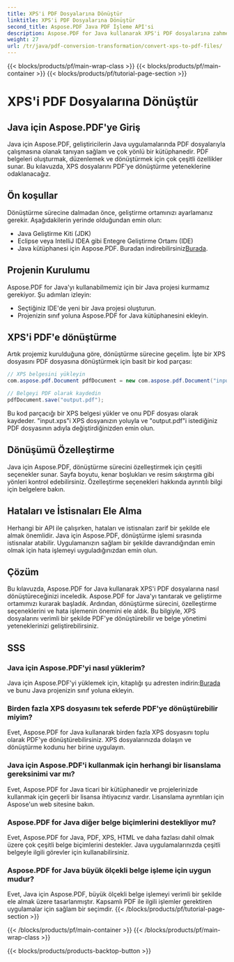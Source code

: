 ```yaml
---
title: XPS'i PDF Dosyalarına Dönüştür
linktitle: XPS'i PDF Dosyalarına Dönüştür
second_title: Aspose.PDF Java PDF İşleme API'si
description: Aspose.PDF for Java kullanarak XPS'i PDF dosyalarına zahmetsizce nasıl dönüştüreceğinizi öğrenin. Adım adım kılavuzumuz süreci basitleştirir.
weight: 27
url: /tr/java/pdf-conversion-transformation/convert-xps-to-pdf-files/
---
```


{{< blocks/products/pf/main-wrap-class >}}
{{< blocks/products/pf/main-container >}}
{{< blocks/products/pf/tutorial-page-section >}}

# XPS'i PDF Dosyalarına Dönüştür


## Java için Aspose.PDF'ye Giriş

Java için Aspose.PDF, geliştiricilerin Java uygulamalarında PDF dosyalarıyla çalışmasına olanak tanıyan sağlam ve çok yönlü bir kütüphanedir. PDF belgeleri oluşturmak, düzenlemek ve dönüştürmek için çok çeşitli özellikler sunar. Bu kılavuzda, XPS dosyalarını PDF'ye dönüştürme yeteneklerine odaklanacağız.

## Ön koşullar

Dönüştürme sürecine dalmadan önce, geliştirme ortamınızı ayarlamanız gerekir. Aşağıdakilerin yerinde olduğundan emin olun:

- Java Geliştirme Kiti (JDK)
- Eclipse veya IntelliJ IDEA gibi Entegre Geliştirme Ortamı (IDE)
-  Java kütüphanesi için Aspose.PDF. Buradan indirebilirsiniz[Burada](https://releases.aspose.com/pdf/java/).

## Projenin Kurulumu

Aspose.PDF for Java'yı kullanabilmemiz için bir Java projesi kurmamız gerekiyor. Şu adımları izleyin:

- Seçtiğiniz IDE'de yeni bir Java projesi oluşturun.
- Projenizin sınıf yoluna Aspose.PDF for Java kütüphanesini ekleyin.

## XPS'i PDF'e dönüştürme

Artık projemiz kurulduğuna göre, dönüştürme sürecine geçelim. İşte bir XPS dosyasını PDF dosyasına dönüştürmek için basit bir kod parçası:

```java
// XPS belgesini yükleyin
com.aspose.pdf.Document pdfDocument = new com.aspose.pdf.Document("input.xps");

// Belgeyi PDF olarak kaydedin
pdfDocument.save("output.pdf");
```

Bu kod parçacığı bir XPS belgesi yükler ve onu PDF dosyası olarak kaydeder. "input.xps"i XPS dosyanızın yoluyla ve "output.pdf"i istediğiniz PDF dosyasının adıyla değiştirdiğinizden emin olun.

## Dönüşümü Özelleştirme

Java için Aspose.PDF, dönüştürme sürecini özelleştirmek için çeşitli seçenekler sunar. Sayfa boyutu, kenar boşlukları ve resim sıkıştırma gibi yönleri kontrol edebilirsiniz. Özelleştirme seçenekleri hakkında ayrıntılı bilgi için belgelere bakın.

## Hataları ve İstisnaları Ele Alma

Herhangi bir API ile çalışırken, hataları ve istisnaları zarif bir şekilde ele almak önemlidir. Java için Aspose.PDF, dönüştürme işlemi sırasında istisnalar atabilir. Uygulamanızın sağlam bir şekilde davrandığından emin olmak için hata işlemeyi uyguladığınızdan emin olun.

## Çözüm

Bu kılavuzda, Aspose.PDF for Java kullanarak XPS'i PDF dosyalarına nasıl dönüştüreceğinizi inceledik. Aspose.PDF for Java'yı tanıtarak ve geliştirme ortamımızı kurarak başladık. Ardından, dönüştürme sürecini, özelleştirme seçeneklerini ve hata işlemenin önemini ele aldık. Bu bilgiyle, XPS dosyalarını verimli bir şekilde PDF'ye dönüştürebilir ve belge yönetimi yeteneklerinizi geliştirebilirsiniz.

## SSS

### Java için Aspose.PDF'yi nasıl yüklerim?

 Java için Aspose.PDF'yi yüklemek için, kitaplığı şu adresten indirin:[Burada](https://releases.aspose.com/pdf/java/) ve bunu Java projenizin sınıf yoluna ekleyin.

### Birden fazla XPS dosyasını tek seferde PDF'ye dönüştürebilir miyim?

Evet, Aspose.PDF for Java kullanarak birden fazla XPS dosyasını toplu olarak PDF'ye dönüştürebilirsiniz. XPS dosyalarınızda dolaşın ve dönüştürme kodunu her birine uygulayın.

### Java için Aspose.PDF'i kullanmak için herhangi bir lisanslama gereksinimi var mı?

Evet, Aspose.PDF for Java ticari bir kütüphanedir ve projelerinizde kullanmak için geçerli bir lisansa ihtiyacınız vardır. Lisanslama ayrıntıları için Aspose'un web sitesine bakın.

### Aspose.PDF for Java diğer belge biçimlerini destekliyor mu?

Evet, Aspose.PDF for Java, PDF, XPS, HTML ve daha fazlası dahil olmak üzere çok çeşitli belge biçimlerini destekler. Java uygulamalarınızda çeşitli belgeyle ilgili görevler için kullanabilirsiniz.

### Aspose.PDF for Java büyük ölçekli belge işleme için uygun mudur?

Evet, Java için Aspose.PDF, büyük ölçekli belge işlemeyi verimli bir şekilde ele almak üzere tasarlanmıştır. Kapsamlı PDF ile ilgili işlemler gerektiren uygulamalar için sağlam bir seçimdir.
{{< /blocks/products/pf/tutorial-page-section >}}

{{< /blocks/products/pf/main-container >}}
{{< /blocks/products/pf/main-wrap-class >}}

{{< blocks/products/products-backtop-button >}}

